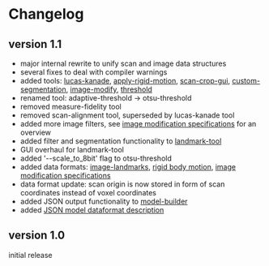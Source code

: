 # Changelog

## version 1.1

- major internal rewrite to unify scan and image data structures
- several fixes to deal with compiler warnings
- added tools: [lucas-kanade][1], [apply-rigid-motion][2], [scan-crop-gui][3], [custom-segmentation][4], [image-modify][5], [threshold][6]
- renamed tool: adaptive-threshold -> otsu-threshold
- removed measure-fidelity tool
- removed scan-alignment tool, superseded by lucas-kanade tool 
- added more image filters, see [image modification specifications][7] for an overview
- added filter and segmentation functionality to [landmark-tool][8]
- GUI overhaul for landmark-tool
- added '--scale_to_8bit' flag to otsu-threshold
- added data formats: [image-landmarks][9], [rigid body motion][10], [image modification specifications][7]
- data format update: scan origin is now stored in form of scan coordinates instead of voxel coordinates
- added JSON output functionality to [model-builder][11]
- added [JSON model dataformat description][12] 

## version 1.0

initial release

[1]:./lucas-kanade
[2]:./apply-rigid-motion
[3]:./scan-crop-gui
[4]:./custom-segmentation
[5]:./image-modify
[6]:./threshold
[7]:./dataFormats/imageModifySpecifications.md
[8]:./landmark-tool
[9]:./dataFormats/imageLandmarks.md
[10]:./dataFormats/rigidMotion.md
[11]:./model-builder
[12]:./dataFormats/modelJson.md
